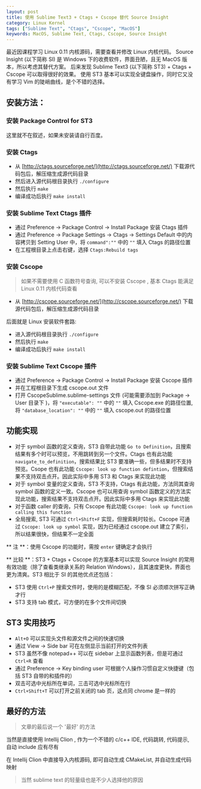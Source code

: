 ```yaml
---
layout: post
title: 使用 Sublime Text3 + Ctags + Cscope 替代 Source Insight
category: Linux Kernel
tags: ["Sublime Text", "Ctags", "Cscope", "MacOS"]
keywords: MacOS, Sublime Text, Ctags, Cscope, Source Insight
---
```


最近因课程学习 Linux 0.11 内核源码，需要查看并修改 Linux 内核代码。
Source Insight (以下简称 SI) 是 Windows 下的收费软件，界面丑陋，且无 MacOS 版本，所以考虑其替代方案。
后来发现 Sublime Text3 (以下简称 ST3) + Ctags + Cscope 可以取得很好的效果。
使用 ST3 基本可以实现全键盘操作，同时它又没有学习 Vim 的陡峭曲线，是个不错的选择。

## 安装方法：

### 安装 Package Control for ST3

这里就不在叙述，如果未安装请自行百度。

### 安装 Ctags

- 从 [http://ctags.sourceforge.net/](http://ctags.sourceforge.net/) 下载源代码包后，解压缩生成源代码目录
- 然后进入源代码根目录执行 `./configure`
- 然后执行 `make`
- 编译成功后执行 `make install`
        
### 安装 Sublime Text Ctags 插件

- 通过 Preference -> Package Control -> Install Package 安装 Ctags 插件 
- 通过 Preference -> Package Settings -> Ctags -> Settings Default 中的内容拷贝到 Setting User 中，将 `command":""` 中的 `""` 填入 Ctags 的路径位置 
- 在工程根目录上点击右键，选择 `Ctags:Rebuild tags`

### 安装 Cscope 

> 如果不需要使用 C 函数符号查询, 可以不安装 Cscope , 基本 Ctags 能满足 Linux 0.11 内核代码查看

-  从 [http://cscope.sourceforge.net/](http://cscope.sourceforge.net/) 下载源代码包后，解压缩生成源代码目录

后面就是 Linux 安装软件套路:

- 进入源代码根目录执行 `./configure`
- 然后执行 `make`
- 编译成功后执行 `make install`

### 安装 Sublime Text Cscope 插件

- 通过 Preference -> Package Control -> Install Package 安装 Cscope 插件 
- 并在工程根目录下生成 cscope.out 文件 
- 打开 CscopeSublime.sublime-settings 文件 (可能需要添加到 Package -> User 目录下 )，将 `"executable": ""` 中的 `""` 填入 Cscope.exe 的路径位置, 将 `"database_location": ""` 中的 `""` 填入 cscope.out 的路径位置

## 功能实现

- 对于 symbol 函数的定义查询，ST3 自带此功能 `Go to Definition`，且搜索结果有多个时可以预览，不用跳转到另一个文件。Ctags 也有此功能 `navigate_to_definition`，搜索结果比 ST3 要准确一些，但多结果时不支持预览。Csope 也有此功能 `Cscope: look up function defintion`，但搜索结果不支持双击点开。因此实际中多用 ST3 和 Ctags 来实现此功能 
- 对于 symbol 变量的定义查询，ST3 不支持，Ctags 有此功能，方法同其查询 symbol 函数的定义一致。Cscope 也可以用查询 symbol 函数定义的方法实现此功能，搜索结果不支持双击点开。因此实际中多用 Ctags 来实现此功能 
- 对于函数 caller 的查询，只有 Cscope 有此功能 `Cscope: look up function calling this function` 
- 全局搜索, ST3 可通过 `Ctrl+Shift+F` 实现，但搜索耗时较长。Cscope 可通过 `Cscope: look up symbol` 实现，因为已经通过 cscope.out 建立了索引，所以结果很快，但结果不一定全面

** 注 **：使用 Cscope 的功能时，需按 `enter` 键确定才会执行

** 比较 **：ST3 + Ctags + Cscope 的方案基本可以实现 Source Insight 的常用有效功能（除了查看类继承关系的 Relation Windows），且其速度更快，界面也更为清爽。ST3 相比于 SI 的其他优点还包括： 
- ST3 使用 `Ctrl+P` 搜索文件时，使用的是模糊匹配，不像 SI 必须顺次拼写正确才行 
- ST3 支持 tab 模式，可方便的在多个文件间切换

## ST3 实用技巧

- `Alt+O` 可以实现头文件和源文件之间的快速切换 
- 通过 View -> Side bar 可在左侧显示当前打开的文件列表 
- ST3 虽然不像 notepad++ 可以在 sidebar 上显示函数列表，但是可通过 `Ctrl+R` 查看 
- 通过 Preference -> Key binding user 可根据个人操作习惯自定义快捷键（包括 ST3 自带的和插件的） 
- 双击可选中光标所在单词，三击可选中光标所在行 
- `Ctrl+Shift+T` 可以打开之前关闭的 tab 页，这点同 chrome 是一样的

## 最好的方法

> 文章的最后说一个 '最好' 的方法

当然是直接使用 Intellij Clion , 作为一个不错的 c/c++ IDE, 代码跳转, 代码提示, 自动 include 应有尽有

在 Intellij Clion 中直接导入内核源码, 即可自动生成 CMakeList, 并自动生成代码映射

> 当然 sublime text 的轻量级也是不少人选择他的原因